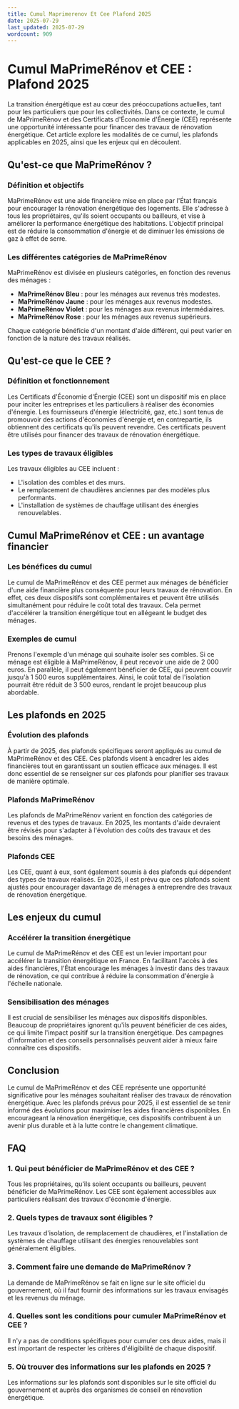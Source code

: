 ```yaml
---
title: Cumul Maprimerenov Et Cee Plafond 2025
date: 2025-07-29
last_updated: 2025-07-29
wordcount: 909
---
```


# Cumul MaPrimeRénov et CEE : Plafond 2025

La transition énergétique est au cœur des préoccupations actuelles, tant pour les particuliers que pour les collectivités. Dans ce contexte, le cumul de MaPrimeRénov et des Certificats d'Économie d'Énergie (CEE) représente une opportunité intéressante pour financer des travaux de rénovation énergétique. Cet article explore les modalités de ce cumul, les plafonds applicables en 2025, ainsi que les enjeux qui en découlent.

## Qu'est-ce que MaPrimeRénov ?

### Définition et objectifs

MaPrimeRénov est une aide financière mise en place par l'État français pour encourager la rénovation énergétique des logements. Elle s'adresse à tous les propriétaires, qu'ils soient occupants ou bailleurs, et vise à améliorer la performance énergétique des habitations. L'objectif principal est de réduire la consommation d'énergie et de diminuer les émissions de gaz à effet de serre.

### Les différentes catégories de MaPrimeRénov

MaPrimeRénov est divisée en plusieurs catégories, en fonction des revenus des ménages :

- **MaPrimeRénov Bleu** : pour les ménages aux revenus très modestes.
- **MaPrimeRénov Jaune** : pour les ménages aux revenus modestes.
- **MaPrimeRénov Violet** : pour les ménages aux revenus intermédiaires.
- **MaPrimeRénov Rose** : pour les ménages aux revenus supérieurs.

Chaque catégorie bénéficie d'un montant d'aide différent, qui peut varier en fonction de la nature des travaux réalisés.

## Qu'est-ce que le CEE ?

### Définition et fonctionnement

Les Certificats d'Économie d'Énergie (CEE) sont un dispositif mis en place pour inciter les entreprises et les particuliers à réaliser des économies d'énergie. Les fournisseurs d'énergie (électricité, gaz, etc.) sont tenus de promouvoir des actions d'économies d'énergie et, en contrepartie, ils obtiennent des certificats qu'ils peuvent revendre. Ces certificats peuvent être utilisés pour financer des travaux de rénovation énergétique.

### Les types de travaux éligibles

Les travaux éligibles au CEE incluent :

- L'isolation des combles et des murs.
- Le remplacement de chaudières anciennes par des modèles plus performants.
- L'installation de systèmes de chauffage utilisant des énergies renouvelables.

## Cumul MaPrimeRénov et CEE : un avantage financier

### Les bénéfices du cumul

Le cumul de MaPrimeRénov et des CEE permet aux ménages de bénéficier d'une aide financière plus conséquente pour leurs travaux de rénovation. En effet, ces deux dispositifs sont complémentaires et peuvent être utilisés simultanément pour réduire le coût total des travaux. Cela permet d'accélérer la transition énergétique tout en allégeant le budget des ménages.

### Exemples de cumul

Prenons l'exemple d'un ménage qui souhaite isoler ses combles. Si ce ménage est éligible à MaPrimeRénov, il peut recevoir une aide de 2 000 euros. En parallèle, il peut également bénéficier de CEE, qui peuvent couvrir jusqu'à 1 500 euros supplémentaires. Ainsi, le coût total de l'isolation pourrait être réduit de 3 500 euros, rendant le projet beaucoup plus abordable.

## Les plafonds en 2025

### Évolution des plafonds

À partir de 2025, des plafonds spécifiques seront appliqués au cumul de MaPrimeRénov et des CEE. Ces plafonds visent à encadrer les aides financières tout en garantissant un soutien efficace aux ménages. Il est donc essentiel de se renseigner sur ces plafonds pour planifier ses travaux de manière optimale.

### Plafonds MaPrimeRénov

Les plafonds de MaPrimeRénov varient en fonction des catégories de revenus et des types de travaux. En 2025, les montants d'aide devraient être révisés pour s'adapter à l'évolution des coûts des travaux et des besoins des ménages.

### Plafonds CEE

Les CEE, quant à eux, sont également soumis à des plafonds qui dépendent des types de travaux réalisés. En 2025, il est prévu que ces plafonds soient ajustés pour encourager davantage de ménages à entreprendre des travaux de rénovation énergétique.

## Les enjeux du cumul

### Accélérer la transition énergétique

Le cumul de MaPrimeRénov et des CEE est un levier important pour accélérer la transition énergétique en France. En facilitant l'accès à des aides financières, l'État encourage les ménages à investir dans des travaux de rénovation, ce qui contribue à réduire la consommation d'énergie à l'échelle nationale.

### Sensibilisation des ménages

Il est crucial de sensibiliser les ménages aux dispositifs disponibles. Beaucoup de propriétaires ignorent qu'ils peuvent bénéficier de ces aides, ce qui limite l'impact positif sur la transition énergétique. Des campagnes d'information et des conseils personnalisés peuvent aider à mieux faire connaître ces dispositifs.

## Conclusion

Le cumul de MaPrimeRénov et des CEE représente une opportunité significative pour les ménages souhaitant réaliser des travaux de rénovation énergétique. Avec les plafonds prévus pour 2025, il est essentiel de se tenir informé des évolutions pour maximiser les aides financières disponibles. En encourageant la rénovation énergétique, ces dispositifs contribuent à un avenir plus durable et à la lutte contre le changement climatique.

## FAQ

### 1. Qui peut bénéficier de MaPrimeRénov et des CEE ?

Tous les propriétaires, qu'ils soient occupants ou bailleurs, peuvent bénéficier de MaPrimeRénov. Les CEE sont également accessibles aux particuliers réalisant des travaux d'économie d'énergie.

### 2. Quels types de travaux sont éligibles ?

Les travaux d'isolation, de remplacement de chaudières, et l'installation de systèmes de chauffage utilisant des énergies renouvelables sont généralement éligibles.

### 3. Comment faire une demande de MaPrimeRénov ?

La demande de MaPrimeRénov se fait en ligne sur le site officiel du gouvernement, où il faut fournir des informations sur les travaux envisagés et les revenus du ménage.

### 4. Quelles sont les conditions pour cumuler MaPrimeRénov et CEE ?

Il n'y a pas de conditions spécifiques pour cumuler ces deux aides, mais il est important de respecter les critères d'éligibilité de chaque dispositif.

### 5. Où trouver des informations sur les plafonds en 2025 ?

Les informations sur les plafonds sont disponibles sur le site officiel du gouvernement et auprès des organismes de conseil en rénovation énergétique.